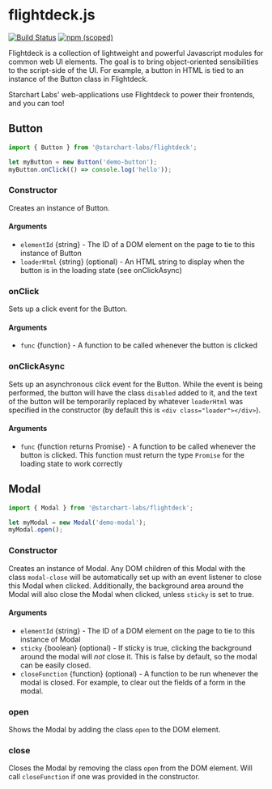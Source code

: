 # flightdeck.js
[![Build Status](https://travis-ci.org/StarChart-Labs/flightdeck.svg?branch=master)](https://travis-ci.org/StarChart-Labs/flightdeck) [![npm (scoped)](https://img.shields.io/npm/v/@starchart-labs/flightdeck.svg)](https://www.npmjs.com/package/@starchart-labs/flightdeck)

Flightdeck is a collection of lightweight and powerful Javascript modules for common web UI elements. The goal is to bring object-oriented sensibilities to the script-side of the UI. For example, a button in HTML is tied to an instance of the Button class in Flightdeck.

Starchart Labs' web-applications use Flightdeck to power their frontends, and you can too!

## Button
```javascript
import { Button } from '@starchart-labs/flightdeck';

let myButton = new Button('demo-button');
myButton.onClick(() => console.log('hello'));
```
### Constructor
Creates an instance of Button.
#### Arguments
* `elementId` {string} - The ID of a DOM element on the page to tie to this instance of Button
* `loaderHtml` {string} (optional) - An HTML string to display when the button is in the loading state (see onClickAsync)

### onClick
Sets up a click event for the Button.
#### Arguments
* `func` {function} - A function to be called whenever the button is clicked

### onClickAsync
Sets up an asynchronous click event for the Button. While the event is being performed, the button will have the class `disabled` added to it, and the text of the button will be temporarily replaced by whatever `loaderHtml` was specified in the constructor (by default this is `<div class="loader"></div>`).
#### Arguments
* `func` {function returns Promise} - A function to be called whenever the button is clicked. This function must return the type `Promise` for the loading state to work correctly

## Modal
```javascript
import { Modal } from '@starchart-labs/flightdeck';

let myModal = new Modal('demo-modal');
myModal.open();
```
### Constructor
Creates an instance of Modal. Any DOM children of this Modal with the class `modal-close` will be automatically set up with an event listener to close this Modal when clicked. Additionally, the background area around the Modal will also close the Modal when clicked, unless `sticky` is set to true.
#### Arguments
* `elementId` {string} - The ID of a DOM element on the page to tie to this instance of Modal
* `sticky` {boolean} (optional) - If sticky is true, clicking the background around the modal will _not_ close it. This is false by default, so the modal can be easily closed.
* `closeFunction` {function} (optional) - A function to be run whenever the modal is closed. For example, to clear out the fields of a form in the modal.

### open
Shows the Modal by adding the class `open` to the DOM element.

### close
Closes the Modal by removing the class `open` from the DOM element. Will call `closeFunction` if one was provided in the constructor.
